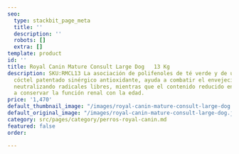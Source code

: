 ```yaml
---
seo:
  type: stackbit_page_meta
  title: ''
  description: ''
  robots: []
  extra: []
template: product
id: ''
title: Royal Canin Mature Consult Large Dog   13 Kg
description: SKU:RMCL13 La asociación de polifenoles de té verde y de uvas con el
  cóctel patentado sinérgico antioxidante, ayuda a combatir el envejecimiento celular
  neutralizando radicales libres, mientras que el contenido reducido en fósforo ayuda
  a conservar la función renal con la edad.
price: '1,470'
default_thumbnail_image: "/images/royal-canin-mature-consult-large-dog.jpg"
default_original_image: "/images/royal-canin-mature-consult-large-dog.jpg"
category: src/pages/category/perros-royal-canin.md
featured: false
order: 

---
```

